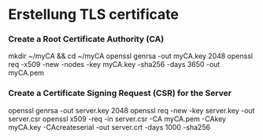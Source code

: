 # Erstellung TLS certificate
### Create a Root Certificate Authority (CA)
mkdir ~/myCA && cd ~/myCA
openssl genrsa -out myCA.key 2048
openssl req -x509 -new -nodes -key myCA.key -sha256 -days 3650 -out myCA.pem
### Create a Certificate Signing Request (CSR) for the Server
openssl genrsa -out server.key 2048
openssl req -new -key server.key -out server.csr
openssl x509 -req -in server.csr -CA myCA.pem -CAkey myCA.key -CAcreateserial -out server.crt -days 1000 -sha256